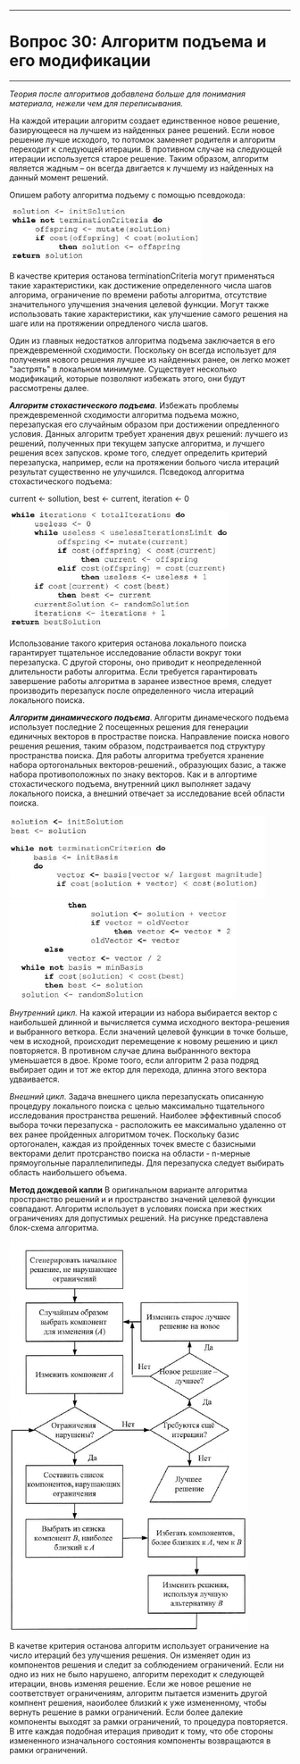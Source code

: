 ___
# Вопрос 30: Алгоритм подъема и его модификации
___

*Теория после алгоритмов добавлена больше для понимания материала, нежели чем для переписывания.*

На каждой итерации алгоритм создает единственное новое решение, базирующееся на лучшем из найденных ранее решений. Если новое решение лучше исходого, то потомок заменяет родителя и алгоритм переходит к следующей итерации. В противном случае на следующей итерации используется старое решение. Таким образом, алгоритм является жадным – он всегда двигается к лучшему из найденных на данный момент решений.

Опишем работу алгоритма подъему с помощью псевдокода:

![Алгоритм подъема](../resources/imgs/t30_0.PNG)

В качестве критерия останова terminationCriteria могут применяться такие характеристики, как достижение определенного числа шагов алгорима, ограничение по времени работы алгоритма, отсутствие значительного улучшения значения целевой функции. Могут также использовать такие характеристики, как улучшение самого решения на шаге или на протяжении опредленого числа шагов.

Один из главных недостатков алгоритма подъема заключается в его преждевременной сходимости. Поскольку он всегда использует для получения нового решения лучшее из найденных ранее, он легко может "застрять" в локальном минимуме. Существует несколько модификаций, которые позволяют избежать этого, они будут рассмотрены далее.

***Алгоритм стохастического подъема***. Избежать проблемы преждевременной сходимости алгоритма подъема можно, перезапуская его случайным образом при достижении опредленного условия. Данных алгоритм требует хранения двух решений: лучшего из решений, полученных при текущем запуске алгоритма, и лучшего решения всех запусков. кроме того, следует определить критерий перезапуска, например, если на протяжении болього числа итераций результат существенно не улучшился. Псведокод алгоритма стохастического подъема:

current <- sollution, best <- current, iteration <- 0

![Алгоритм стохастического подъема](../resources/imgs/t30_1.PNG)

Использование такого критерия останова локального поиска гарантирует тщательное исследование области вокруг токи перезапуска. С другой стороны, оно приводит к неопределенной длительности работы алгоритма. Если требуется гарантировать завершение работы алгоритма в заранее известное время, следует производить перезапуск после определенного числа итераций локального поиска.

***Алгоритм динамического подъема***. Алгоритм динамеческого подъема использует последние 2 посещенных решения для генерации единичных векторов в прострастве поиска. Направление поиска нового решения решения, таким образом, подстраивается под структуру пространства поиска. Для работы алгоритма требуется хранение набора ортогональных векторов-решений., образующих базис, а также набора противоположных по знаку векторов. Как и в алгортиме стохастического подъема, внутренний цикл выполняет задачу локального поиска, а внешний отвечает за исследование всей области поиска.

![Алгоритм динамического подъема (начало)](../resources/imgs/t30_2.PNG)
![Алгоритм динамического подъема (конец)](../resources/imgs/t30_3.PNG)

*Внутренний цикл.* На кажой итерации из набора выбирается вектор с наибольшей длинной и вычисляется сумма исходного вектора-решения и выбранного веткора. Если значений целевой функции в точке больше, чем в исходной, происходит перемещение к новому решению и цикл повторяется. В противном случае длина выбраннного вектора уменьшается в двое. Кроме тоого, если алгоритм 2 раза подряд выбирает один и тот же ектор для перехода, длинна этого вектора удваивается.

*Внешний цикл*. Задача внешнего цикла перезапускать описанную процедуру локального поиска с целью максимально тщательного исследования пространства решений. Наиболее эффективный способ выбора точки перезапуска - расположить ее максимально удаленно от вех ранее пройденных алгоритмом точек. Поскольку базис ортогонален, каждая из пройденных точек вместе с базисными векторами делит протсранство поиска на области - n-мерные прямоугольные параллелипипеды. Для перезапуска следует выбирать область наибольшего объема.

**Метод дождевой капли** В оригинальном варианте алгоритма пространство решений и и пространство значений целевой функции совпадают. Алгоритм использует в условиях поиска при жестких ограничениях для допустимых решений. На рисунке представлена блок-схема алгоритма.

![Алгоритм методы дождевой капли](../resources/imgs/t30_4.PNG)

В качетве критерия останова алгоритм использует ограничение на число итераций без улучшения решения. Он изменяет один из компонентов решения и следит за соблюдением ограничений. Если ни одно из них не было нарушено, алгоритм переходит к следующей итерации, вновь изменяя решение. Если же новое решение не соответствует ограничениям, алгоритм пытается изменить другой компнент решения, наоиболее близкий к уже измененному, чтобы вернуть решение в рамки ограничений. Если более далекие компоненты выходят за рамки ограничений, то процедура повторяется. В итге каждая подобная итерация приводит к тому, что обе стороны измененного изначального состояния компоненты возвращаются в рамки ограничений.